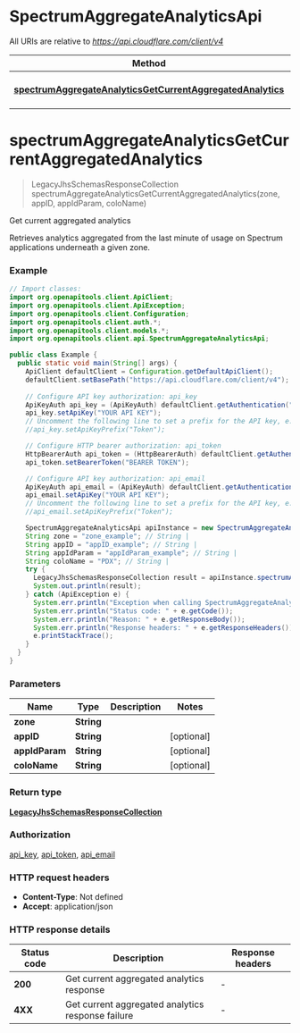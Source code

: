 # SpectrumAggregateAnalyticsApi

All URIs are relative to *https://api.cloudflare.com/client/v4*

| Method | HTTP request | Description |
|------------- | ------------- | -------------|
| [**spectrumAggregateAnalyticsGetCurrentAggregatedAnalytics**](SpectrumAggregateAnalyticsApi.md#spectrumAggregateAnalyticsGetCurrentAggregatedAnalytics) | **GET** /zones/{zone}/spectrum/analytics/aggregate/current | Get current aggregated analytics |


<a id="spectrumAggregateAnalyticsGetCurrentAggregatedAnalytics"></a>
# **spectrumAggregateAnalyticsGetCurrentAggregatedAnalytics**
> LegacyJhsSchemasResponseCollection spectrumAggregateAnalyticsGetCurrentAggregatedAnalytics(zone, appID, appIdParam, coloName)

Get current aggregated analytics

Retrieves analytics aggregated from the last minute of usage on Spectrum applications underneath a given zone.

### Example
```java
// Import classes:
import org.openapitools.client.ApiClient;
import org.openapitools.client.ApiException;
import org.openapitools.client.Configuration;
import org.openapitools.client.auth.*;
import org.openapitools.client.models.*;
import org.openapitools.client.api.SpectrumAggregateAnalyticsApi;

public class Example {
  public static void main(String[] args) {
    ApiClient defaultClient = Configuration.getDefaultApiClient();
    defaultClient.setBasePath("https://api.cloudflare.com/client/v4");
    
    // Configure API key authorization: api_key
    ApiKeyAuth api_key = (ApiKeyAuth) defaultClient.getAuthentication("api_key");
    api_key.setApiKey("YOUR API KEY");
    // Uncomment the following line to set a prefix for the API key, e.g. "Token" (defaults to null)
    //api_key.setApiKeyPrefix("Token");

    // Configure HTTP bearer authorization: api_token
    HttpBearerAuth api_token = (HttpBearerAuth) defaultClient.getAuthentication("api_token");
    api_token.setBearerToken("BEARER TOKEN");

    // Configure API key authorization: api_email
    ApiKeyAuth api_email = (ApiKeyAuth) defaultClient.getAuthentication("api_email");
    api_email.setApiKey("YOUR API KEY");
    // Uncomment the following line to set a prefix for the API key, e.g. "Token" (defaults to null)
    //api_email.setApiKeyPrefix("Token");

    SpectrumAggregateAnalyticsApi apiInstance = new SpectrumAggregateAnalyticsApi(defaultClient);
    String zone = "zone_example"; // String | 
    String appID = "appID_example"; // String | 
    String appIdParam = "appIdParam_example"; // String | 
    String coloName = "PDX"; // String | 
    try {
      LegacyJhsSchemasResponseCollection result = apiInstance.spectrumAggregateAnalyticsGetCurrentAggregatedAnalytics(zone, appID, appIdParam, coloName);
      System.out.println(result);
    } catch (ApiException e) {
      System.err.println("Exception when calling SpectrumAggregateAnalyticsApi#spectrumAggregateAnalyticsGetCurrentAggregatedAnalytics");
      System.err.println("Status code: " + e.getCode());
      System.err.println("Reason: " + e.getResponseBody());
      System.err.println("Response headers: " + e.getResponseHeaders());
      e.printStackTrace();
    }
  }
}
```

### Parameters

| Name | Type | Description  | Notes |
|------------- | ------------- | ------------- | -------------|
| **zone** | **String**|  | |
| **appID** | **String**|  | [optional] |
| **appIdParam** | **String**|  | [optional] |
| **coloName** | **String**|  | [optional] |

### Return type

[**LegacyJhsSchemasResponseCollection**](LegacyJhsSchemasResponseCollection.md)

### Authorization

[api_key](../README.md#api_key), [api_token](../README.md#api_token), [api_email](../README.md#api_email)

### HTTP request headers

 - **Content-Type**: Not defined
 - **Accept**: application/json

### HTTP response details
| Status code | Description | Response headers |
|-------------|-------------|------------------|
| **200** | Get current aggregated analytics response |  -  |
| **4XX** | Get current aggregated analytics response failure |  -  |

